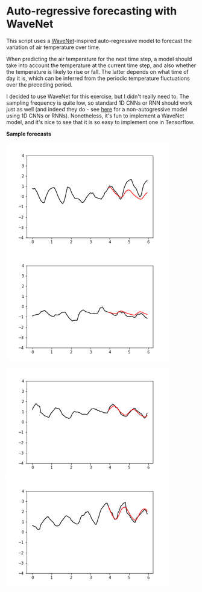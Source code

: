 Auto-regressive forecasting with WaveNet
=========

This script uses a [WaveNet](https://arxiv.org/abs/1609.03499)-inspired auto-regressive model
to forecast the variation of air temperature over time.

When predicting the air temperature for the next time step, a model should take into account
the temperature at the current time step, and also whether the temperature is likely to rise or fall.
The latter depends on what time of day it is, which can be inferred from the
periodic temperature fluctuations over the preceding period.

I decided to use WaveNet for this exercise, but I didn't really need to.
The sampling frequency is quite low, so standard 1D CNNs or RNN should work just as well
(and indeed they do - see [here](https://github.com/kenny-wong137/deep-learning-exercises/tree/dev/timeseries)
for a non-autogressive model using 1D CNNs or RNNs).
Nonetheless, it's fun to implement a WaveNet model, and it's nice to see that it is so easy to implement one in Tensorflow.


**Sample forecasts**

![image2](images/image_02.png) ![image3](images/image_03.png)

![image4](images/image_04.png) ![image12](images/image_12.png)
